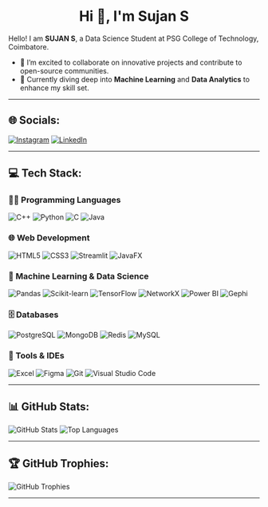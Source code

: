 <h1 align="center">Hi 👋, I'm Sujan S</h1>

Hello! I am **SUJAN S**, a Data Science Student at PSG College of Technology, Coimbatore.  
- 🔭 I’m excited to collaborate on innovative projects and contribute to open-source communities.  
- 🌱 Currently diving deep into **Machine Learning** and **Data Analytics** to enhance my skill set.
  
---

## 🌐 Socials:
[![Instagram](https://img.shields.io/badge/Instagram-E4405F?style=for-the-badge&logo=instagram&logoColor=white)](https://instagram.com/_sujanraj)
[![LinkedIn](https://img.shields.io/badge/LinkedIn-0077B5?style=for-the-badge&logo=linkedin&logoColor=white)](https://linkedin.com/in/sujan-s)

---

## 💻 Tech Stack:

### 👨‍💻 Programming Languages
![C++](https://img.shields.io/badge/C++-00599C?style=for-the-badge&logo=c%2B%2B&logoColor=white)
![Python](https://img.shields.io/badge/Python-3776AB?style=for-the-badge&logo=python&logoColor=white)
![C](https://img.shields.io/badge/C-A8B9CC?style=for-the-badge&logo=c&logoColor=black)
![Java](https://img.shields.io/badge/Java-007396?style=for-the-badge&logo=java&logoColor=white)

### 🌐 Web Development
![HTML5](https://img.shields.io/badge/HTML5-E34F26?style=for-the-badge&logo=html5&logoColor=white)
![CSS3](https://img.shields.io/badge/CSS3-1572B6?style=for-the-badge&logo=css3&logoColor=white)
![Streamlit](https://img.shields.io/badge/Streamlit-FF4B4B?style=for-the-badge&logo=streamlit&logoColor=white)
![JavaFX](https://img.shields.io/badge/JavaFX-007396?style=for-the-badge&logo=java&logoColor=white)

### 🧠 Machine Learning & Data Science
![Pandas](https://img.shields.io/badge/Pandas-150458?style=for-the-badge&logo=pandas&logoColor=white)
![Scikit-learn](https://img.shields.io/badge/Scikit--learn-F7931E?style=for-the-badge&logo=scikit-learn&logoColor=white)
![TensorFlow](https://img.shields.io/badge/TensorFlow-FF6F00?style=for-the-badge&logo=tensorflow&logoColor=white)
![NetworkX](https://img.shields.io/badge/NetworkX-00BFFF?style=for-the-badge&logo=networkx&logoColor=white)
![Power BI](https://img.shields.io/badge/Power%20BI-F2C811?style=for-the-badge&logo=powerbi&logoColor=black)
![Gephi](https://img.shields.io/badge/Gephi-4D4D4D?style=for-the-badge&logo=gephi&logoColor=white)

### 🗄️ Databases
![PostgreSQL](https://img.shields.io/badge/PostgreSQL-4169E1?style=for-the-badge&logo=postgresql&logoColor=white)
![MongoDB](https://img.shields.io/badge/MongoDB-47A248?style=for-the-badge&logo=mongodb&logoColor=white)
![Redis](https://img.shields.io/badge/Redis-DC382D?style=for-the-badge&logo=redis&logoColor=white)
![MySQL](https://img.shields.io/badge/MySQL-4479A1?style=for-the-badge&logo=mysql&logoColor=white)


### 🧰 Tools & IDEs
![Excel](https://img.shields.io/badge/Excel-217346?style=for-the-badge&logo=microsoft-excel&logoColor=white)
![Figma](https://img.shields.io/badge/Figma-F24E1E?style=for-the-badge&logo=figma&logoColor=white)
![Git](https://img.shields.io/badge/Git-F05032?style=for-the-badge&logo=git&logoColor=white)
![Visual Studio Code](https://img.shields.io/badge/VS%20Code-007ACC?style=for-the-badge&logo=visual-studio-code&logoColor=white)

---

## 📊 GitHub Stats:
![GitHub Stats](https://github-readme-stats.vercel.app/api?username=sujanshanmugaraj&show_icons=true&theme=radical)
![Top Languages](https://github-readme-stats.vercel.app/api/top-langs/?username=sujanshanmugaraj&layout=compact&theme=radical)

---

## 🏆 GitHub Trophies:
![GitHub Trophies](https://github-profile-trophy.vercel.app/?username=sujanshanmugaraj&theme=onedark)

---
<!--
🌟 **Let's connect and build something amazing together!** 🌟

 ## 📊 Profile Stats
![Sujan's GitHub stats](https://github-readme-stats.vercel.app/api?username=sujanshanmugaraj&show_icons=true&theme=aura)

[![GitHub Streak](https://streak-stats.demolab.com?user=sujanshanmugaraj&theme=aura)](https://git.io/streak-stats)


![Profile Views](https://komarev.com/ghpvc/?username=sujanshanmugaraj&color=0f0f0f&style=for-the-badge)

## 📊 Most Used Languages

![Top Languages](https://github-readme-stats.vercel.app/api/top-langs/?username=sujanshanmugaraj&layout=compact&langs_count=5&theme=default)


	

<!--
**sujanshanmugaraj/sujanshanmugaraj** is a ✨ _special_ ✨ repository because its `README.md` (this file) appears on your GitHub profile.

Here are some ideas to get you started:

- 🔭 I’m currently working on ...
- 🌱 I’m currently learning ...
- 👯 I’m looking to collaborate on ...
- 🤔 I’m looking for help with ...
- 💬 Ask me about ...
- 📫 How to reach me: ...
- 😄 Pronouns: ...
- ⚡ Fun fact: ...
-->

